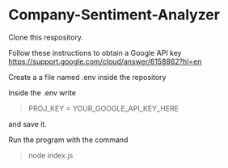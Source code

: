 # Company-Sentiment-Analyzer

Clone this respository.

Follow these instructions to obtain a Google API key
https://support.google.com/cloud/answer/6158862?hl=en

Create a a file named .env inside the repository

Inside the .env write

>PROJ_KEY = YOUR_GOOGLE_API_KEY_HERE

and save it.

Run the program with the command  

>node index.js

